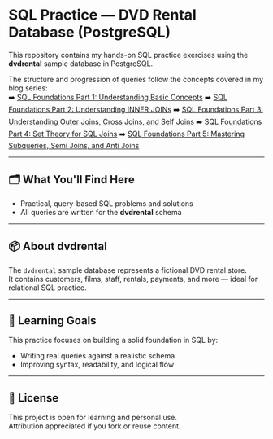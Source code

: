 # SQL Practice — DVD Rental Database (PostgreSQL)

This repository contains my hands-on SQL practice exercises using the **dvdrental** sample database in PostgreSQL.

The structure and progression of queries follow the concepts covered in my blog series:  
➡️ [SQL Foundations Part 1: Understanding Basic Concepts](https://medium.com/@black_hat7781/sql-fundamentals-part-1-my-study-notes-4e50ab6453b7)
➡️ [SQL Foundations Part 2: Understanding INNER JOINs](https://medium.com/@black_hat7781/sql-foundations-part-2-understanding-inner-joins-7d38e24f82d3)
➡️ [SQL Foundations Part 3: Understanding Outer Joins, Cross Joins, and Self Joins](https://medium.com/@black_hat7781/sql-foundations-part-2-understanding-outer-joins-cross-joins-and-self-joins-a890ce957406)
➡️ [SQL Foundations Part 4: Set Theory for SQL Joins](https://medium.com/@black_hat7781/sql-foundations-part-4-set-theory-for-sql-joins-24626546dadc)
➡️ [SQL Foundations Part 5: Mastering Subqueries, Semi Joins, and Anti Joins](https://medium.com/@black_hat7781/sql-foundations-part-5-mastering-subqueries-semi-joins-and-anti-joins-715204e0d5fd)

---

## 🗂️ What You'll Find Here

- Practical, query-based SQL problems and solutions
- All queries are written for the **dvdrental** schema

---

## 📦 About dvdrental

The `dvdrental` sample database represents a fictional DVD rental store.  
It contains customers, films, staff, rentals, payments, and more — ideal for relational SQL practice.

---

## 🧠 Learning Goals

This practice focuses on building a solid foundation in SQL by:
- Writing real queries against a realistic schema
- Improving syntax, readability, and logical flow

---

## 📄 License

This project is open for learning and personal use.  
Attribution appreciated if you fork or reuse content.
